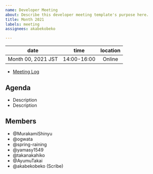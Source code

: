 ```yaml
---
name: Developer Meeting
about: Describe this developer meeting template's purpose here.
title: Month 2021
labels: meeting
assignees: akabekobeko

---
```


|date | time | location|
|:--:|:--:|:--:|
|Month 00, 2021 JST | 14:00-16:00 |Online|

- [Meeting Log]()

## Agenda

- Description
- Description

## Members

- @MurakamiShinyu
- @ogwata
- @spring-raining
- @yamasy1549
- @takanakahiko
- @AyumuTakai
- @akabekobeko (Scribe)
